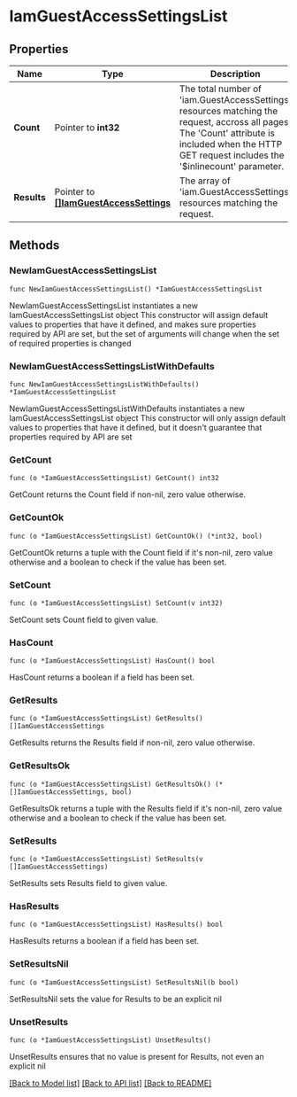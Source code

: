 # IamGuestAccessSettingsList

## Properties

Name | Type | Description | Notes
------------ | ------------- | ------------- | -------------
**Count** | Pointer to **int32** | The total number of &#39;iam.GuestAccessSettings&#39; resources matching the request, accross all pages. The &#39;Count&#39; attribute is included when the HTTP GET request includes the &#39;$inlinecount&#39; parameter. | [optional] 
**Results** | Pointer to [**[]IamGuestAccessSettings**](IamGuestAccessSettings.md) | The array of &#39;iam.GuestAccessSettings&#39; resources matching the request. | [optional] 

## Methods

### NewIamGuestAccessSettingsList

`func NewIamGuestAccessSettingsList() *IamGuestAccessSettingsList`

NewIamGuestAccessSettingsList instantiates a new IamGuestAccessSettingsList object
This constructor will assign default values to properties that have it defined,
and makes sure properties required by API are set, but the set of arguments
will change when the set of required properties is changed

### NewIamGuestAccessSettingsListWithDefaults

`func NewIamGuestAccessSettingsListWithDefaults() *IamGuestAccessSettingsList`

NewIamGuestAccessSettingsListWithDefaults instantiates a new IamGuestAccessSettingsList object
This constructor will only assign default values to properties that have it defined,
but it doesn't guarantee that properties required by API are set

### GetCount

`func (o *IamGuestAccessSettingsList) GetCount() int32`

GetCount returns the Count field if non-nil, zero value otherwise.

### GetCountOk

`func (o *IamGuestAccessSettingsList) GetCountOk() (*int32, bool)`

GetCountOk returns a tuple with the Count field if it's non-nil, zero value otherwise
and a boolean to check if the value has been set.

### SetCount

`func (o *IamGuestAccessSettingsList) SetCount(v int32)`

SetCount sets Count field to given value.

### HasCount

`func (o *IamGuestAccessSettingsList) HasCount() bool`

HasCount returns a boolean if a field has been set.

### GetResults

`func (o *IamGuestAccessSettingsList) GetResults() []IamGuestAccessSettings`

GetResults returns the Results field if non-nil, zero value otherwise.

### GetResultsOk

`func (o *IamGuestAccessSettingsList) GetResultsOk() (*[]IamGuestAccessSettings, bool)`

GetResultsOk returns a tuple with the Results field if it's non-nil, zero value otherwise
and a boolean to check if the value has been set.

### SetResults

`func (o *IamGuestAccessSettingsList) SetResults(v []IamGuestAccessSettings)`

SetResults sets Results field to given value.

### HasResults

`func (o *IamGuestAccessSettingsList) HasResults() bool`

HasResults returns a boolean if a field has been set.

### SetResultsNil

`func (o *IamGuestAccessSettingsList) SetResultsNil(b bool)`

 SetResultsNil sets the value for Results to be an explicit nil

### UnsetResults
`func (o *IamGuestAccessSettingsList) UnsetResults()`

UnsetResults ensures that no value is present for Results, not even an explicit nil

[[Back to Model list]](../README.md#documentation-for-models) [[Back to API list]](../README.md#documentation-for-api-endpoints) [[Back to README]](../README.md)


